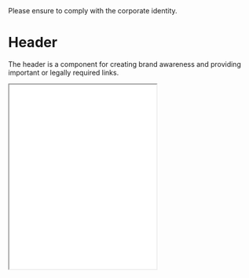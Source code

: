 <AlertInfo alertHeadline="Modifiable">
Please ensure to comply with the corporate identity.
</AlertInfo>

# Header

The header is a component for creating brand awareness and providing important or legally required links.

<ContentRack
    fields='
        "preview": {
            "src": "examples/HeaderDefault.html",
            "type": "link"
        },
        "<html>":{
            "src": "examples/HeaderDefault.html",
            "type": "content",
            "selector": "#app"
        }
    '
 />

<Iframe src="examples/HeaderDefault.html" style="min-height: 23.5rem" title="Header default" alt="HeaderDefault" />


## Parts of the Header

The header consists of different parts, to provide various informations or clickable content:

* brand (`.header-brand`)
* brand-navigation (`.header-brandnav`)
* language selection (`.header-language`)
* logo (`.header-logo`)
* claim (`.header-claim`)
* usernavigation (`.header-usernavigation`) with an optional usernavigation badge (`.header-usernavigation-badge`) [This component is using the [Badge](../Badge/Badge.md) component. So you have to **include the Badge component CSS** to use the usernavigation badge.]<br>
Adjust the `width` of the items to fit to the word length in your project. The width applies to every usernavigation list item.
* navigation burgermenu (`.header-navigation-burgermenu`)
* main navigation (`.header-navigation`) with navigation-back (`.header-navigation-back`) and navigation list (`.header-navigation-list`)


## Header with subnavigation

The header provides also the option to display a second level navigation. Therefore the header subnavigation list (`.header-subnavigation-list`) has to be appended below the navigation list (`.header-navigation-list`). You can see this in the following example:

<ContentRack
    fields='
        "preview": {
            "src": "examples/HeaderSubnavigation.html",
            "type": "link"
        },
        "<html>":{
            "src": "examples/HeaderSubnavigation.html",
            "type": "content",
            "selector": "#app"
        }
    '
 />

<Iframe src="examples/HeaderSubnavigation.html" style="min-height: 23.5rem" title="Header with Subnavigation" alt="HeaderSubnavigation" />


## 3rd party mobile menu button

The mobile burger menu button rely on the 3rd party library "[hamburgers](https://github.com/jonsuh/hamburgers)". It is configured in `variables.scss`. We use the "squeeze" animation as default. Feel free to use other animations of these projekt. You can find examples on the Git project page.

If you want to use your own button simple comment or remove the import line in `cake.scss` to remove the CSS. After that you can write and include your own styles.


## Header list

Some parts of the header use the so called **header list**. This class can be used in the header, to provide links which should sematically stay in a list. When applying the `.header-list` class on the parts like the `.header-brandnav`, `.header-language` or `.header-usernvaigation`, the default list styling will be removed and the list items will be placed next to each other with `display: inline-block`.
Additionally there are classes for the items in the list (`.header-list-item`) and for optional links inside these list items (`.header-list-item-link`).


## Responsive behavior

For some parts, the responsive behavior is created with utility classes. If there is a need to change this behavior, you can simply modify and adjust the applied modifiers with the ones that fit you needs perfectly. How these modifiers work can be read in the related pages: [Overview: Containers](../../Layout/Overview/Overview.md#containers) and [Display](../../Utilities/Display/Display.md).
However, for some behaviors no modifiers could be used, which is why adaptations at these places have to be implemented directly in the CSS/SCSS or by own supplementary classes.


> ### Use modifiers over custom css
>
> When adjusting the header to make it matching your project perfectly, be careful at creating **own style rules**. In most of the cases the **modifiers** (as listed above and many more) will fit your needs perfectly and you do not have to write a single line of css/scss.


## Accessibility

The header component should always be rendered as a `<header>` element. Otherwise the landmark `role="banner"` should be applied – when its context is not the body element – to identify the page header as explained at [W3: Banner Landmark](https://www.w3.org/TR/wai-aria-practices/examples/landmarks/banner.html).

There is also a landmark available for the navigation parts of the header. Each of the list should have the landmark `role="navigation"` and an `aria-label="label"` with a meaningful label, which implicates, that it is a group of navigation links. Alternatively, the nav element can be used to identify a group of navigation elements, which should be preffered, when there is no list item (`ul`, `ol`) used: [W3: Navigation Landmark](https://www.w3.org/TR/wai-aria-practices/examples/landmarks/navigation.html).

For the main navigation of the header, the `<nav>` element should be used and at the best it should be described by a meaningful `aria-label=""`.
To increase the accessibility you should consider to add the aria attributes `aria-pressed` to the navigation burgermenu (`.header-navigation-burgermenu`) and `aria-expanded` to the main navigation (`.header-navigation`). The JavaScript (`header.js`) is already using `aria-pressed` and `aria-expanded`.

The language selection has only abbreviations as text. Therefore the use of the [abbr-tag](https://developer.mozilla.org/de/docs/Web/HTML/Element/abbr) is recommended. You can add a `title` attribute with the fully written word to this element. Additionally you should add this text as `aria-label=""` in order to support screenreaders. Sadly both attributes, the `title` and `aria-label` attributes are required in this case, because screenreaders do not read the `title` tag by default.
As an indicator for the selected language you should also extend the `aria-label` of the language that has been selected. You can see the described structure in our header examples and below:

    <li class="header-list-item">
      <a
        href="//var/www/html/docs/Web/Develop/Components/Header/HeaderDefault.html#"
        class="header-list-item-link header-language-link"
        aria-label="fully written language (selected language)">
        <abbr title="fully written language">XX</abbr>
        <span class="header-language-active-icon"></span>
      </a>
    </li>

The same situation arises for the user navigation as for the language selection. Here, too, a corresponding explanation must be provided for the number in the badge. This is simply defined as screenreader only text `.sr-only` as described in the [accessibility section of the badge](../Badge/Badge.md#accessibility).


## JavaScript

### Header / Burgermenu

CAKEs JavaScript takes care for the behavior of the header and navigation for the handheld breakpoints.
To initialize the behavior of the example above, you have to add the `header.js` script to you project. Additionally you have to apply some `data-controllers`. The header element (`.header`) needs `data-controller="header"`, the navigation burgermenu (`.header-navigation-burgermenu`) `data-controller="header/burgermenu"` and the main navigation (`.header-navigation`) needs `data-controller="header/navigation"` to make the header work properly with our JavaScript.

By clicking the burger menu on small screens the `[data-controller="header/burgermenu"]` gets the `.is-active` class. Also the `data-controller="header"` toggles the `.header-mobile-overlay` class.

### Subnavigation

To use CAKE's JavaScript you have to add some important `data-controllers`, so that our JavaScript can initialize correctly.
The back button in the navigation needs the `data-controller="header/navigation/back"`. All navigation lists need the `data-controller="header/navigation/menu"` and the links the `data-controller="header/navigation/link"`. Additionally the navigation lists must have a identifier (`data-identifier="XXX"`) to be linkable by the links. As a default the first navigation list will be shown on mobile. To adjust the shown navigation list on page-load, simply add the `data-active` attribute.
To link to a specific navigation list, you need to add a target to the links like this: `data-target="XXX"`. By clicking on this link our JavaScript will automatically load the correct navigation list with the `data-identifier` matching the `data-target` of the link.

After setting up all the required data-controllers, you can execute the method `subnavigation (…)`. As an argument this method takes an array of navigation identifiers (`navigationHistoryIdentifiers`) which you have previously set with the `data-identifier` attribute. As a default this array will be empty `[]`, but to set a navigation path already on load, you can extend this list like in the following example:

    subnavigation ([
        "header/navigation/menu",
        "header/navigation/sub/sub1",
        …
    ]);

If there are entries in the navigation history, the back-button will be shown and on click the navigation will change to the latest navigation identifier specified in the list.

### Events

There are several events that get's fired, when using our JavaScript of the header.

| Element | Event | Event return object | Description |
|---|---|---|
| header (`[data-controller="header"]`) | `open` | `{ opened: "true/false" }` | Get's dispatched, when the burger-menu opens or closes. The burger-menu closes automatically, if the window fires a resize event. |
| navigation (`[data-controller="header/navigation"]`) | `navigation-will-change` | `{ identifier: "XXX", previousIdentifier: "XXX", element: <el>, previousElement: <el> }` | Get's dispatched, just before the element get's shown and the previous-element gets hidden. |
| navigation (`[data-controller="header/navigation"]`) | `navigation-has-changed` | `{ identifier: "XXX", previousIdentifier: "XXX", element: <el>, previousElement: <el> }` | Get's dispatched, just after the element got shown and the previous-element got hidden. |

    document.querySelector ("[data-controller="header"]").addEventListener ("open", function (event) {
        var menuOpen = event.detail.opened;
    });
    document.querySelector ("[data-controller="header/navigation"]").addEventListener ("navigation-will-change", function (event) {
        var details = event.detail;
    });
    document.querySelector ("[data-controller="header/navigation"]").addEventListener ("navigation-has-changed", function (event) {
        var details = event.detail;
    });

## Large variant of Header with Subnavigation

<ContentRack
    fields='
        "preview": {
            "src": "examples/HeaderSubnavigationLarge.html",
            "type": "link"
        },
        "<html>":{
            "src": "examples/HeaderSubnavigationLarge.html",
            "type": "content",
            "selector": "#app"
        }
    '
 />

<Iframe src="examples/HeaderSubnavigationLarge.html" style="min-height: 23.5rem" title="Header with Subnavigation (large)" alt="HeaderSubnavigationLarge" />
